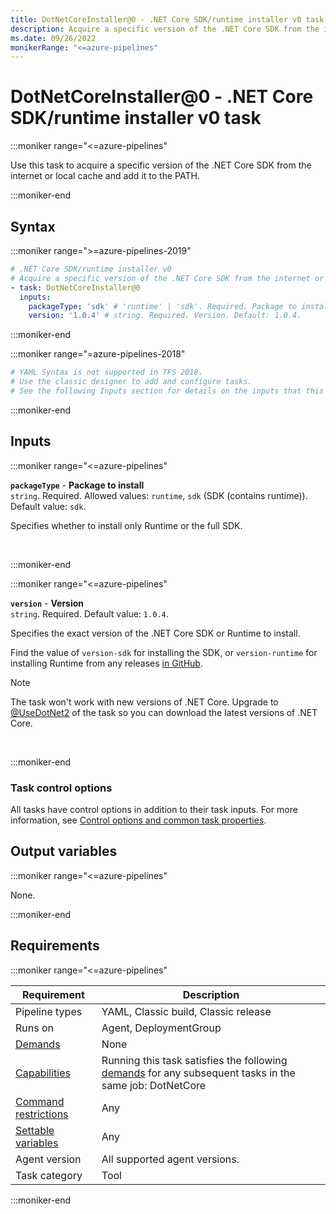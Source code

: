 ```yaml
---
title: DotNetCoreInstaller@0 - .NET Core SDK/runtime installer v0 task
description: Acquire a specific version of the .NET Core SDK from the internet or local cache and add it to the PATH (task version 0).
ms.date: 09/26/2022
monikerRange: "<=azure-pipelines"
---
```


# DotNetCoreInstaller@0 - .NET Core SDK/runtime installer v0 task

<!-- :::description::: -->
:::moniker range="<=azure-pipelines"

<!-- :::editable-content name="description"::: -->
Use this task to acquire a specific version of the .NET Core SDK from the internet or local cache and add it to the PATH.
<!-- :::editable-content-end::: -->

:::moniker-end
<!-- :::description-end::: -->

<!-- :::syntax::: -->
## Syntax

:::moniker range=">=azure-pipelines-2019"

```yaml
# .NET Core SDK/runtime installer v0
# Acquire a specific version of the .NET Core SDK from the internet or local cache and add it to the PATH.
- task: DotNetCoreInstaller@0
  inputs:
    packageType: 'sdk' # 'runtime' | 'sdk'. Required. Package to install. Default: sdk.
    version: '1.0.4' # string. Required. Version. Default: 1.0.4.
```

:::moniker-end

:::moniker range="=azure-pipelines-2018"

```yaml
# YAML Syntax is not supported in TFS 2018.
# Use the classic designer to add and configure tasks.
# See the following Inputs section for details on the inputs that this task supports.
```

:::moniker-end
<!-- :::syntax-end::: -->

<!-- :::inputs::: -->
## Inputs

<!-- :::item name="packageType"::: -->
:::moniker range="<=azure-pipelines"

**`packageType`** - **Package to install**<br>
`string`. Required. Allowed values: `runtime`, `sdk` (SDK (contains runtime)). Default value: `sdk`.<br>
<!-- :::editable-content name="helpMarkDown"::: -->
Specifies whether to install only Runtime or the full SDK.
<!-- :::editable-content-end::: -->
<br>

:::moniker-end
<!-- :::item-end::: -->
<!-- :::item name="version"::: -->
:::moniker range="<=azure-pipelines"

**`version`** - **Version**<br>
`string`. Required. Default value: `1.0.4`.<br>
<!-- :::editable-content name="helpMarkDown"::: -->
Specifies the exact version of the .NET Core SDK or Runtime to install.

Find the value of `version-sdk` for installing the SDK, or `version-runtime` for installing Runtime from any releases [in GitHub](https://github.com/microsoft/azure-pipelines-tasks/blob/master/Tasks/DotNetCoreInstallerV0/externals/releases.json).
 
> [!NOTE]
> The task won't work with new versions of .NET Core. Upgrade to [@UseDotNet2](use-dotnet-v2.md) of the task so you can download the latest versions of .NET Core.
<!-- :::editable-content-end::: -->
<br>

:::moniker-end
<!-- :::item-end::: -->

### Task control options

All tasks have control options in addition to their task inputs. For more information, see [Control options and common task properties](/azure/devops/pipelines/yaml-schema/steps-task#common-task-properties).
<!-- :::inputs-end::: -->

<!-- :::outputVariables::: -->
## Output variables

:::moniker range="<=azure-pipelines"

None.

:::moniker-end
<!-- :::outputVariables-end::: -->

<!-- :::remarks::: -->
<!-- :::editable-content name="remarks"::: -->
<!-- :::editable-content-end::: -->
<!-- :::remarks-end::: -->

<!-- :::examples::: -->
<!-- :::editable-content name="examples"::: -->
<!-- :::editable-content-end::: -->
<!-- :::examples-end::: -->

<!-- :::properties::: -->
## Requirements

:::moniker range="<=azure-pipelines"

| Requirement | Description |
|-------------|-------------|
| Pipeline types | YAML, Classic build, Classic release |
| Runs on | Agent, DeploymentGroup |
| [Demands](/azure/devops/pipelines/process/demands) | None |
| [Capabilities](/azure/devops/pipelines/agents/agents#capabilities) | Running this task satisfies the following [demands](/azure/devops/pipelines/process/demands) for any subsequent tasks in the same job: DotNetCore |
| [Command restrictions](/azure/devops/pipelines/security/templates#agent-logging-command-restrictions) | Any |
| [Settable variables](/azure/devops/pipelines/security/templates#agent-logging-command-restrictions) | Any |
| Agent version | All supported agent versions. |
| Task category | Tool |

:::moniker-end
<!-- :::properties-end::: -->

<!-- :::see-also::: -->
<!-- :::editable-content name="seeAlso"::: -->
<!-- :::editable-content-end::: -->
<!-- :::see-also-end::: -->
